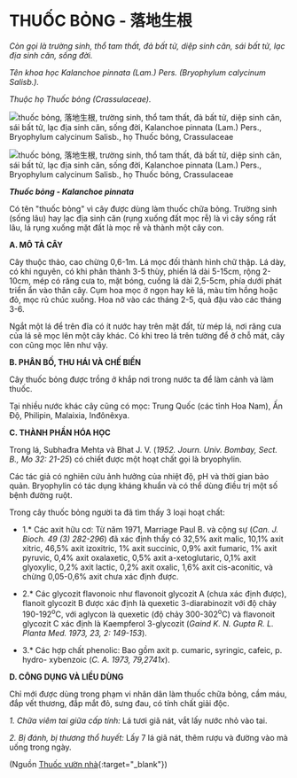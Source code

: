 # THUỐC BỎNG - 落地生根

*Còn gọi là trường sinh, thổ tam thất, đả bất tử, diệp sinh căn, sái bất tử, lạc địa sinh căn, sống đời.*

*Tên khoa học Kalanchoe pinnata (Lam.) Pers. (Bryophylum calycinum Salisb.).*

*Thuộc họ Thuốc bỏng (Crassulaceae).*

![thuốc bỏng, 落地生根, trường sinh, thổ tam thất, đả bất tử, diệp sinh căn, sái bất tử, lạc địa sinh căn, sống đời, Kalanchoe pinnata \(Lam.\) Pers., Bryophylum calycinum Salisb., họ Thuốc bỏng, Crassulaceae](/imgs/caythuoc/dtl/thuoc-bong.jpg)

![thuốc bỏng, 落地生根, trường sinh, thổ tam thất, đả bất tử, diệp sinh căn, sái bất tử, lạc địa sinh căn, sống đời, Kalanchoe pinnata \(Lam.\) Pers., Bryophylum calycinum Salisb., họ Thuốc bỏng, Crassulaceae](/imgs/caythuoc/dtl/thuoc-bong-2.jpg)

***Thuốc bỏng - Kalanchoe pinnata***

Có tên "thuốc bỏng" vì cây được dùng làm thuốc chữa bỏng. Trường sinh (sống lâu) hay lạc địa sinh căn (rụng xuống đất mọc rễ) là vì cây sống rất lâu, lá rụng xuống mặt đất là mọc rễ và thành một cây con.

**A. MÔ TẢ CÂY**

Cây thuộc thảo, cao chừng 0,6-1m. Lá mọc đối thành hình chữ thập. Lá dày, có khi nguyên, có khi phân thành 3-5 thùy, phiến lá dài 5-15cm, rộng 2-10cm, mép có răng cưa to, mặt bóng, cuống lá dài 2,5-5cm, phía dưới phát triển ẩn vào thân cây. Cụm hoa mọc ở ngọn hay kẽ lá, màu tím hồng hoặc đỏ, mọc rủ chúc xuống. Hoa nở vào các tháng 2-5, quả đậu vào các tháng 3-6.

Ngắt một lá để trên đĩa có ít nước hay trên mặt đất, từ mép lá, nơi răng cưa của lá sẽ mọc lên một cây khác. Có khi treo lá trên tường để ở chỗ mát, cây con cũng mọc lên như vậy.

**B. PHÂN BỐ, THU HÁI VÀ CHẾ BIẾN**

Cây thuốc bỏng được trồng ở khắp nơi trong nước ta để làm cảnh và làm thuốc.

Tại nhiều nước khác cây cũng có mọc: Trung Quốc (các tỉnh Hoa Nam), Ấn Độ, Philipin, Malaixia, Inđônêxya.

**C. THÀNH PHẦN HÓA HỌC**

Trong lá, Subhađra Mehta và Bhat J. V. (*1952\. Journ. Univ. Bombay, Sect. B., Mo 32: 21-25*) có chiết được một hoạt chất gọi là bryophylin.

Các tác giả có nghiên cứu ảnh hưởng của nhiệt độ, pH và thời gian bảo quản. Bryophylin có tác dụng kháng khuẩn và có thể dùng điều trị một số bệnh đường ruột.

Trong cây thuốc bỏng người ta đã tìm thấy 3 loại hoạt chất:

* 1.* Các axit hữu cơ: Từ năm 1971, Marriage Paul B. và cộng sự (*Can. J. Bioch. 49 (3) 282-296*) đã xác định thấy có 32,5% axit malic, 10,1% axit xitric, 46,5% axit izoxitric, 1% axit succinic, 0,9% axit fumaric, 1% axit pyruvic, 0,4% axit oxalaxetic, 0,5% axit a-xetoglutaric, 0,1% axit glyoxylic, 0,2% axit lactic, 0,2% axit oxalic, 1,6% axit cis-aconitic, và chừng 0,05-0,6% axit chưa xác định được.

* 2.* Các glycozit flavonoic như flavonoit glycozit A (chưa xác định được), flanoit glycozit B được xác định là quexetic 3-diarabinozit với độ chảy 190-192<sup>o</sup>C, với aglycon là quexetic (độ chảy 300-302<sup>o</sup>C) và flavonoit glycozit C xác định là Kaempferol 3-glycozit (*Gaind K. N. Gupta R. L. Planta Med. 1973, 23, 2: 149-153*).

* 3.* Các hợp chất phenolic: Bao gồm axit p. cumaric, syringic, cafeic, p. hydro- xybenzoic (*C. A. 1973, 79,2741x*).

**D. CÔNG DỤNG VÀ LIỀU DÙNG**

Chỉ mới được dùng trong phạm vi nhân dân làm thuốc chữa bỏng, cầm máu, đắp vết thương, đắp mắt đỏ, sưng đau, có tính chất giải độc.

*1\. Chữa viêm tai giữa cấp tính:* Lá tươi giã nát, vắt lấy nước nhỏ vào tai.

*2\. Bị đánh, bị thương thổ huyết:* Lấy 7 lá giã nát, thêm rượu và đường vào mà uống trong ngày.


(Nguồn [Thuốc vườn nhà](http://thuocvuonnha.com){:target="_blank"})